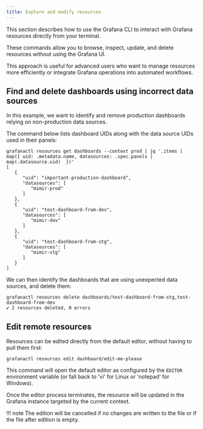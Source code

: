 ```yaml
---
title: Explore and modify resources
---
```


This section describes how to use the Grafana CLI to interact with Grafana resources directly from your terminal.

These commands allow you to browse, inspect, update, and delete resources without using the Grafana UI.

This approach is useful for advanced users who want to manage resources more efficiently or integrate Grafana operations into automated workflows.

## Find and delete dashboards using incorrect data sources

In this example, we want to identify and remove production dashboards relying on non-production data sources.

The command below lists dashboard UIDs along with the data source UIDs used in their panels:

```shell
grafanactl resources get dashboards --context prod | jq '.items | map({ uid: .metadata.name, datasources: .spec.panels | map(.datasource.uid)  })'
[
   {
      "uid": "important-production-dashboard",
      "datasources": [
         "mimir-prod"
      ]
   },
   {
      "uid": "test-dashboard-from-dev",
      "datasources": [
         "mimir-dev"
      ]
   },
   {
      "uid": "test-dashboard-from-stg",
      "datasources": [
         "mimir-stg"
      ]
   }
]
```

We can then identify the dashboards that are using unexpected data sources, and delete them:

```shell
grafanactl resources delete dashboards/test-dashboard-from-stg,test-dashboard-from-dev
✔ 2 resources deleted, 0 errors
```

## Edit remote resources

Resources can be edited directly from the default editor, without having to pull them first:

```shell
grafanactl resources edit dashboard/edit-me-please
```

This command will open the default editor as configured by the `EDITOR` environment variable (or fall back to 'vi' for Linux or 'notepad' for Windows).

Once the editor process terminates, the resource will be updated in the Grafana instance targeted by the current context.

!!! note
    The edition will be cancelled if no changes are written to the file or if the file after edition is empty.
